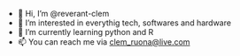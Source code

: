 - 👋 Hi, I’m @reverant-clem
- 👀 I’m interested in everythig tech, softwares and hardware
- 🌱 I’m currently learning python and R
- 📫 You can reach me via clem_ruona@live.com

<!---
reverant-clem/reverant-clem is a ✨ special ✨ repository because its `README.md` (this file) appears on your GitHub profile.
You can click the Preview link to take a look at your changes.
--->

